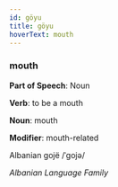 ```yaml
---
id: göyu
title: göyu
hoverText: mouth
---
```


### mouth

**Part of Speech**: Noun

**Verb**: to be a mouth

**Noun**: mouth

**Modifier**: mouth-related

Albanian gojë /ˈɡojə/

*Albanian Language Family*